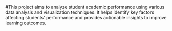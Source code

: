 #This project aims to analyze student academic performance using various data analysis and visualization techniques. It helps identify key factors affecting students' performance and provides actionable insights to improve learning outcomes.
